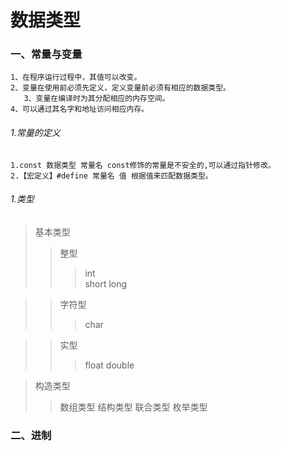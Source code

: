  # 数据类型
     
    
### 一、常量与变量
    1、在程序运行过程中，其值可以改变。
    2、变量在使用前必须先定义，定义变量前必须有相应的数据类型。
	   3、变量在编译时为其分配相应的内存空间。
    4、可以通过其名字和地址访问相应内存。

###### 1.常量的定义
    1.const 数据类型 常量名 const修饰的常量是不安全的,可以通过指针修改。
    2.【宏定义】#define 常量名 值 根据值来匹配数据类型。

###### 1.类型
>基本类型
>>整型
>>>int  
>>>short
>>>long

>>字符型   
>>>char

>>实型
>>>float
>>>double

>构造类型
>> 数组类型
>> 结构类型
>> 联合类型
>> 枚举类型
    
 ### 二、进制
 
 
 
